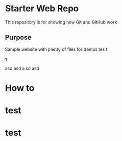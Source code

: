 # Starter Web Repo

This repository is for showing how Git and GitHub work

## Purpose

Sample website with plenty of files for demos
tes
t

s

asd
asd
a
sd
asd
# How to

# test

# test
